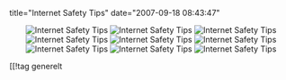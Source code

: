 title="Internet Safety Tips"
date="2007-09-18 08:43:47"
<div align="center">
<img src='http://pjatt.net/images/2007/09/net01.gif' alt='Internet Safety Tips'  />
<img src='http://pjatt.net/images/2007/09/net02.gif' alt='Internet Safety Tips'  />
<img src='http://pjatt.net/images/2007/09/net03.gif' alt='Internet Safety Tips'  />
<img src='http://pjatt.net/images/2007/09/net04.gif' alt='Internet Safety Tips'  />
<img src='http://pjatt.net/images/2007/09/net05.gif' alt='Internet Safety Tips'  />
<img src='http://pjatt.net/images/2007/09/net06.gif' alt='Internet Safety Tips'  />
<img src='http://pjatt.net/images/2007/09/net07.gif' alt='Internet Safety Tips'  />
<img src='http://pjatt.net/images/2007/09/net08.gif' alt='Internet Safety Tips'  />
<img src='http://pjatt.net/images/2007/09/net09.gif' alt='Internet Safety Tips'  />
</div>

[[!tag  generelt
